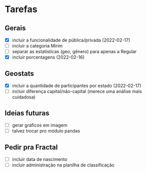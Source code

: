 # Tarefas

## Gerais

- [x] incluir a funcionalidade de pública/privada (2022-02-17)
- [ ] incluir a categoria Mirim
- [ ] separar as estatísticas (geo, gênero) para apenas a Regular
- [x] incluir porcentagens (2022-02-16)

## Geostats

- [x] incluir a quantidade de participantes por estado (2022-02-17)
- [ ] incluir diferença capital/não-capital (merece uma análise mais cuidadosa)

## Ideias futuras

- [ ] gerar gráficos em imagem
- [ ] talvez trocar pro módulo pandas

## Pedir pra Fractal 

- [ ] incluir data de nascimento
- [ ] incluir administração na planilha de classificação